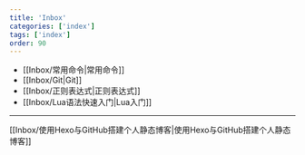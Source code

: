 ```yaml
---
title: 'Inbox'
categories: ['index']
tags: ['index']
order: 90
---
```


- [[Inbox/常用命令|常用命令]]
- [[Inbox/Git|Git]]
- [[Inbox/正则表达式|正则表达式]]
- [[Inbox/Lua语法快速入门|Lua入门]]

---

[[Inbox/使用Hexo与GitHub搭建个人静态博客|使用Hexo与GitHub搭建个人静态博客]]
